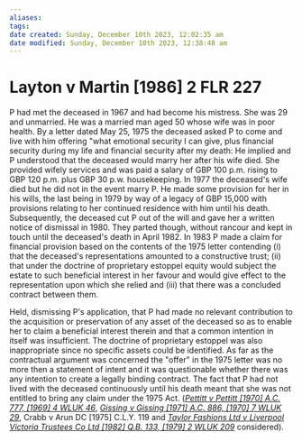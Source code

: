 ```yaml
---
aliases: 
tags: 
date created: Sunday, December 10th 2023, 12:02:35 am
date modified: Sunday, December 10th 2023, 12:38:48 am
---
```


# Layton v Martin [1986] 2 FLR 227

P had met the deceased in 1967 and had become his mistress. She was 29 and unmarried. He was a married man aged 50 whose wife was in poor health. By a letter dated May 25, 1975 the deceased asked P to come and live with him offering "what emotional security I can give, plus financial security during my life and financial security after my death: He implied and P understood that the deceased would marry her after his wife died. She provided wifely services and was paid a salary of GBP 100 p.m. rising to GBP 120 p.m. plus GBP 30 p.w. housekeeping. In 1977 the deceased's wife died but he did not in the event marry P. He made some provision for her in his wills, the last being in 1979 by way of a legacy of GBP 15,000 with provisions relating to her continued residence with him until his death. Subsequently, the deceased cut P out of the will and gave her a written notice of dismissal in 1980. They parted though, without rancour and kept in touch until the deceased's death in April 1982. In 1983 P made a claim for financial provision based on the contents of the 1975 letter contending (i) that the deceased's representations amounted to a constructive trust; (ii) that under the doctrine of proprietary estoppel equity would subject the estate to such beneficial interest in her favour and would give effect to the representation upon which she relied and (iii) that there was a concluded contract between them.

Held, dismissing P's application, that P had made no relevant contribution to the acquisition or preservation of any asset of the deceased so as to enable her to claim a beneficial interest therein and that a common intention in itself was insufficient. The doctrine of proprietary estoppel was also inappropriate since no specific assets could be identified. As far as the contractual argument was concerned the "offer" in the 1975 letter was no more then a statement of intent and it was questionable whether there was any intention to create a legally binding contract. The fact that P had not lived with the deceased continuously until his death meant that she was not entitled to bring any claim under the 1975 Act. (_[Pettitt v Pettitt [1970] A.C. 777, [1969] 4 WLUK 46](https://uk.westlaw.com/Document/I1E6A7910E42811DA8FC2A0F0355337E9/View/FullText.html?originationContext=document&transitionType=DocumentItem&ppcid=e3634d86bfa74c378433c52cbe9414d0&contextData=(sc.Default))_, _[Gissing v Gissing [1971] A.C. 886, [1970] 7 WLUK 29](https://uk.westlaw.com/Document/IAF292E20E42711DA8FC2A0F0355337E9/View/FullText.html?originationContext=document&transitionType=DocumentItem&ppcid=e3634d86bfa74c378433c52cbe9414d0&contextData=(sc.Default))_, Crabb v Arun DC [1975] C.L.Y. 119 and _[Taylor Fashions Ltd v Liverpool Victoria Trustees Co Ltd [1982] Q.B. 133, [1979] 2 WLUK 209](https://uk.westlaw.com/Document/ICE3BA0D0E42811DA8FC2A0F0355337E9/View/FullText.html?originationContext=document&transitionType=DocumentItem&ppcid=e3634d86bfa74c378433c52cbe9414d0&contextData=(sc.Default))_ considered).
